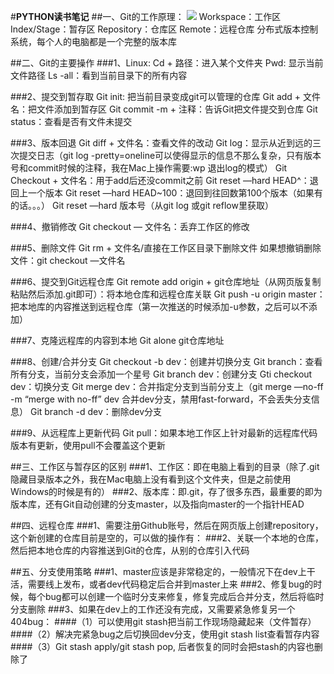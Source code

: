 
#**PYTHON读书笔记**
##一、Git的工作原理：
![](https://pic2.zhimg.com/80/v2-014a8ca0d83445cf92f3df8779e7e361_720w.jpg)
Workspace：工作区
Index/Stage：暂存区
Repository：仓库区
Remote：远程仓库
分布式版本控制系统，每个人的电脑都是一个完整的版本库

##二、Git的主要操作
###1、Linux:
Cd + 路径：进入某个文件夹
Pwd: 显示当前文件路径
Ls -all：看到当前目录下的所有内容

###2、提交到暂存取
Git init: 把当前目录变成git可以管理的仓库
Git add + 文件名：把文件添加到暂存区
Git commit -m + 注释：告诉Git把文件提交到仓库
Git status：查看是否有文件未提交

###3、版本回退
Git diff + 文件名：查看文件的改动
Git log：显示从近到远的三次提交日志（git log -pretty=oneline可以使得显示的信息不那么复杂，只有版本号和commit时候的注释，我在Mac上操作需要:wp 退出log的模式）
Git Checkout + 文件名：用于add后还没commit之前
Git reset —hard HEAD^：退回上一个版本
Git reset —hard HEAD~100：退回到往回数第100个版本（如果有的话。。。）
Git reset —hard 版本号（从git log 或git reflow里获取）

###4、撤销修改
Git checkout — 文件名：丢弃工作区的修改

###5、删除文件
Git rm + 文件名/直接在工作区目录下删除文件
如果想撤销删除文件：git checkout —文件名

###6、提交到Git远程仓库
Git remote add origin + git仓库地址（从网页版复制粘贴然后添加.git即可）：将本地仓库和远程仓库关联
Git push -u origin master：把本地库的内容推送到远程仓库（第一次推送的时候添加-u参数，之后可以不添加）

###7、克隆远程库的内容到本地
Git alone git仓库地址

###8、创建/合并分支
Git checkout -b dev：创建并切换分支
Git branch：查看所有分支，当前分支会添加一个星号
Git branch dev：创建分支
Gti checkout dev：切换分支
Git merge dev：合并指定分支到当前分支上（git merge —no-ff -m “merge with no-ff” dev 合并dev分支，禁用fast-forward，不会丢失分支信息）
Git branch -d dev：删除dev分支

###9、从远程库上更新代码
Git pull：如果本地工作区上针对最新的远程库代码版本有更新，使用pull不会覆盖这个更新

##三、工作区与暂存区的区别
###1、工作区：即在电脑上看到的目录（除了.git隐藏目录版本之外，我在Mac电脑上没有看到这个文件夹，但是之前使用Windows的时候是有的）
###2、版本库：即.git，存了很多东西，最重要的即为版本库，还有Git自动创建的分支master，以及指向master的一个指针HEAD

##四、远程仓库
###1、需要注册Github账号，然后在网页版上创建repository，这个新创建的仓库目前是空的，可以做的操作有：
###2、关联一个本地的仓库，然后把本地仓库的内容推送到Git的仓库，从别的仓库引入代码


##五、分支使用策略
###1、master应该是非常稳定的，一般情况下在dev上干活，需要线上发布，或者dev代码稳定后合并到master上来
###2、修复bug的时候，每个bug都可以创建一个临时分支来修复，修复完成后合并分支，然后将临时分支删除
###3、如果在dev上的工作还没有完成，又需要紧急修复另一个404bug：
####（1）可以使用git stash把当前工作现场隐藏起来（文件暂存）
####（2）解决完紧急bug之后切换回dev分支，使用git stash list查看暂存内容
####（3）Git stash apply/git stash pop, 后者恢复的同时会把stash的内容也删除了
